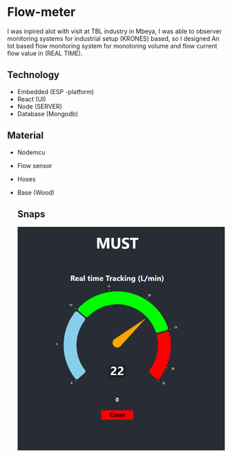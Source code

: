 # Flow-meter
I was inpired alot with visit at TBL industry in Mbeya, I was able to observer monitoring systems for industrial setup (KRONES) based, so I designed An Iot based flow monitoring system for monotoring volume and flow current flow value in (REAL TIME).
## Technology
- Embedded (ESP -platform)
- React (UI)
- Node (SERVER)
- Database (Mongodb)
  
## Material
- Nodemcu
- Flow sensor
- Hoses
- Base (Wood)

  ## Snaps
  ![Alt Large screen ](https://github.com/yosiaLukumai/Flow_Meter/blob/master/Large%20screen%20snap.png)
  
